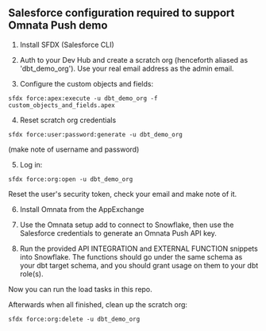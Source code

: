 ## Salesforce configuration required to support Omnata Push demo

1) Install SFDX (Salesforce CLI)

2) Auth to your Dev Hub and create a scratch org (henceforth aliased as 'dbt_demo_org'). Use your real email address as the admin email.

3) Configure the custom objects and fields:
```
sfdx force:apex:execute -u dbt_demo_org -f custom_objects_and_fields.apex
```

4) Reset scratch org credentials
```
sfdx force:user:password:generate -u dbt_demo_org
```
(make note of username and password)

5) Log in:
```
sfdx force:org:open -u dbt_demo_org
```

Reset the user's security token, check your email and make note of it.

6) Install Omnata from the AppExchange

7) Use the Omnata setup add to connect to Snowflake, then use the Salesforce credentials to generate an Omnata Push API key.

8) Run the provided API INTEGRATION and EXTERNAL FUNCTION snippets into Snowflake. The functions should go under the same schema as your dbt target schema, and you should grant usage on them to your dbt role(s).

Now you can run the load tasks in this repo.

Afterwards when all finished, clean up the scratch org:
```
sfdx force:org:delete -u dbt_demo_org
```